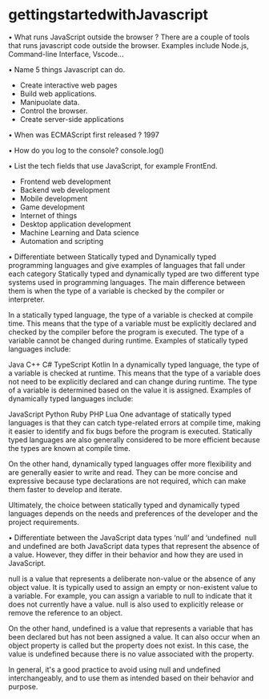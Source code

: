 # gettingstartedwithJavascript
• What runs JavaScript outside the browser ?
 There are a couple of tools that runs javascript code outside the browser. Examples include Node.js, Command-line Interface, Vscode...


• Name 5 things Javascript can do.
- Create interactive web pages
- Build web applications.
- Manipuolate data.
- Control the browser.
- Create server-side applications


• When was ECMAScript first released ?
1997


• How do you log to the console?
console.log()


• List the tech fields that use JavaScript, for example FrontEnd.
- Frontend web development
- Backend web development
- Mobile development
- Game development
- Internet of things
- Desktop application development
- Machine Learning and Data science
- Automation and scripting


• Differentiate between Statically typed and Dynamically typed programming languages and give examples of languages that fall under each category
Statically typed and dynamically typed are two different type systems used in programming languages. The main difference between them is when the type of a variable is checked by the compiler or interpreter.

In a statically typed language, the type of a variable is checked at compile time. This means that the type of a variable must be explicitly declared and checked by the compiler before the program is executed. The type of a variable cannot be changed during runtime. Examples of statically typed languages include:

Java
C++
C#
TypeScript
Kotlin
In a dynamically typed language, the type of a variable is checked at runtime. This means that the type of a variable does not need to be explicitly declared and can change during runtime. The type of a variable is determined based on the value it is assigned. Examples of dynamically typed languages include:

JavaScript
Python
Ruby
PHP
Lua
One advantage of statically typed languages is that they can catch type-related errors at compile time, making it easier to identify and fix bugs before the program is executed. Statically typed languages are also generally considered to be more efficient because the types are known at compile time.

On the other hand, dynamically typed languages offer more flexibility and are generally easier to write and read. They can be more concise and expressive because type declarations are not required, which can make them faster to develop and iterate.

Ultimately, the choice between statically typed and dynamically typed languages depends on the needs and preferences of the developer and the project requirements.


• Differentiate between the JavaScript data types ‘null’ and ‘undefined&nbsp;
null and undefined are both JavaScript data types that represent the absence of a value. However, they differ in their behavior and how they are used in JavaScript.

null is a value that represents a deliberate non-value or the absence of any object value. It is typically used to assign an empty or non-existent value to a variable. For example, you can assign a variable to null to indicate that it does not currently have a value. null is also used to explicitly release or remove the reference to an object.

On the other hand, undefined is a value that represents a variable that has been declared but has not been assigned a value. It can also occur when an object property is called but the property does not exist. In this case, the value is undefined because there is no value associated with the property.

In general, it's a good practice to avoid using null and undefined interchangeably, and to use them as intended based on their behavior and purpose.


